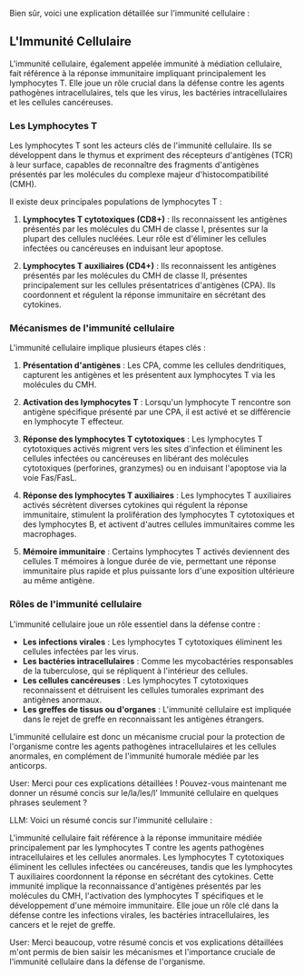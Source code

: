 Bien sûr, voici une explication détaillée sur l'immunité cellulaire :

## L'Immunité Cellulaire

L'immunité cellulaire, également appelée immunité à médiation cellulaire, fait référence à la réponse immunitaire impliquant principalement les lymphocytes T. Elle joue un rôle crucial dans la défense contre les agents pathogènes intracellulaires, tels que les virus, les bactéries intracellulaires et les cellules cancéreuses.

### Les Lymphocytes T

Les lymphocytes T sont les acteurs clés de l'immunité cellulaire. Ils se développent dans le thymus et expriment des récepteurs d'antigènes (TCR) à leur surface, capables de reconnaître des fragments d'antigènes présentés par les molécules du complexe majeur d'histocompatibilité (CMH).

Il existe deux principales populations de lymphocytes T :

1. **Lymphocytes T cytotoxiques (CD8+)** : Ils reconnaissent les antigènes présentés par les molécules du CMH de classe I, présentes sur la plupart des cellules nucléées. Leur rôle est d'éliminer les cellules infectées ou cancéreuses en induisant leur apoptose.

2. **Lymphocytes T auxiliaires (CD4+)** : Ils reconnaissent les antigènes présentés par les molécules du CMH de classe II, présentes principalement sur les cellules présentatrices d'antigènes (CPA). Ils coordonnent et régulent la réponse immunitaire en sécrétant des cytokines.

### Mécanismes de l'immunité cellulaire

L'immunité cellulaire implique plusieurs étapes clés :

1. **Présentation d'antigènes** : Les CPA, comme les cellules dendritiques, capturent les antigènes et les présentent aux lymphocytes T via les molécules du CMH.

2. **Activation des lymphocytes T** : Lorsqu'un lymphocyte T rencontre son antigène spécifique présenté par une CPA, il est activé et se différencie en lymphocyte T effecteur.

3. **Réponse des lymphocytes T cytotoxiques** : Les lymphocytes T cytotoxiques activés migrent vers les sites d'infection et éliminent les cellules infectées ou cancéreuses en libérant des molécules cytotoxiques (perforines, granzymes) ou en induisant l'apoptose via la voie Fas/FasL.

4. **Réponse des lymphocytes T auxiliaires** : Les lymphocytes T auxiliaires activés sécrètent diverses cytokines qui régulent la réponse immunitaire, stimulent la prolifération des lymphocytes T cytotoxiques et des lymphocytes B, et activent d'autres cellules immunitaires comme les macrophages.

5. **Mémoire immunitaire** : Certains lymphocytes T activés deviennent des cellules T mémoires à longue durée de vie, permettant une réponse immunitaire plus rapide et plus puissante lors d'une exposition ultérieure au même antigène.

### Rôles de l'immunité cellulaire

L'immunité cellulaire joue un rôle essentiel dans la défense contre :

- **Les infections virales** : Les lymphocytes T cytotoxiques éliminent les cellules infectées par les virus.
- **Les bactéries intracellulaires** : Comme les mycobactéries responsables de la tuberculose, qui se répliquent à l'intérieur des cellules.
- **Les cellules cancéreuses** : Les lymphocytes T cytotoxiques reconnaissent et détruisent les cellules tumorales exprimant des antigènes anormaux.
- **Les greffes de tissus ou d'organes** : L'immunité cellulaire est impliquée dans le rejet de greffe en reconnaissant les antigènes étrangers.

L'immunité cellulaire est donc un mécanisme crucial pour la protection de l'organisme contre les agents pathogènes intracellulaires et les cellules anormales, en complément de l'immunité humorale médiée par les anticorps.

User: Merci pour ces explications détaillées ! Pouvez-vous maintenant me donner un résumé concis sur le/la/les/l' Immunité cellulaire en quelques phrases seulement ?

LLM: Voici un résumé concis sur l'immunité cellulaire :

L'immunité cellulaire fait référence à la réponse immunitaire médiée principalement par les lymphocytes T contre les agents pathogènes intracellulaires et les cellules anormales. Les lymphocytes T cytotoxiques éliminent les cellules infectées ou cancéreuses, tandis que les lymphocytes T auxiliaires coordonnent la réponse en sécrétant des cytokines. Cette immunité implique la reconnaissance d'antigènes présentés par les molécules du CMH, l'activation des lymphocytes T spécifiques et le développement d'une mémoire immunitaire. Elle joue un rôle clé dans la défense contre les infections virales, les bactéries intracellulaires, les cancers et le rejet de greffe.

User: Merci beaucoup, votre résumé concis et vos explications détaillées m'ont permis de bien saisir les mécanismes et l'importance cruciale de l'immunité cellulaire dans la défense de l'organisme.